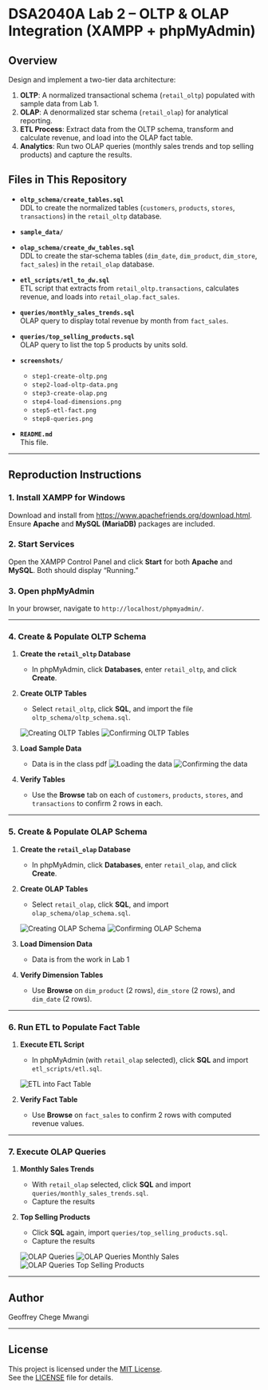 # DSA2040A Lab 2 – OLTP & OLAP Integration (XAMPP + phpMyAdmin)

## Overview
Design and implement a two-tier data architecture:
1. **OLTP**: A normalized transactional schema (`retail_oltp`) populated with sample data from Lab 1.
2. **OLAP**: A denormalized star schema (`retail_olap`) for analytical reporting.
3. **ETL Process**: Extract data from the OLTP schema, transform and calculate revenue, and load into the OLAP fact table.
4. **Analytics**: Run two OLAP queries (monthly sales trends and top selling products) and capture the results.

## Files in This Repository
- **`oltp_schema/create_tables.sql`**  
  DDL to create the normalized tables (`customers`, `products`, `stores`, `transactions`) in the `retail_oltp` database.

- **`sample_data/`**  

- **`olap_schema/create_dw_tables.sql`**  
  DDL to create the star‐schema tables (`dim_date`, `dim_product`, `dim_store`, `fact_sales`) in the `retail_olap` database.

- **`etl_scripts/etl_to_dw.sql`**  
  ETL script that extracts from `retail_oltp.transactions`, calculates revenue, and loads into `retail_olap.fact_sales`.

- **`queries/monthly_sales_trends.sql`**  
  OLAP query to display total revenue by month from `fact_sales`.

- **`queries/top_selling_products.sql`**  
  OLAP query to list the top 5 products by units sold.

- **`screenshots/`**  
  - `step1-create-oltp.png`  
  - `step2-load-oltp-data.png`  
  - `step3-create-olap.png`  
  - `step4-load-dimensions.png`  
  - `step5-etl-fact.png`  
  - `step8-queries.png`  

- **`README.md`**  
  This file.

---

## Reproduction Instructions

### 1. Install XAMPP for Windows
Download and install from https://www.apachefriends.org/download.html. Ensure **Apache** and **MySQL (MariaDB)** packages are included.

### 2. Start Services
Open the XAMPP Control Panel and click **Start** for both **Apache** and **MySQL**. Both should display “Running.”

### 3. Open phpMyAdmin
In your browser, navigate to `http://localhost/phpmyadmin/`.

---

### 4. Create & Populate OLTP Schema

1. **Create the `retail_oltp` Database**  
   - In phpMyAdmin, click **Databases**, enter `retail_oltp`, and click **Create**.

2. **Create OLTP Tables**  
   - Select `retail_oltp`, click **SQL**, and import the file `oltp_schema/oltp_schema.sql`.

   ![Creating OLTP Tables](Screenshots/Screenshot-(136)-Lab-2.1.png)
   ![Confirming OLTP Tables](Screenshots/Screenshot-(137)-Lab-2.2.png)

3. **Load Sample Data**  
   - Data is in the class pdf
   ![Loading the data](Screenshots/Screenshot-(138)-Lab-2.3.png)
   ![Confirming the data](Screenshots/Screenshot-(140)-Lab-2.4.png)

4. **Verify Tables**  
   - Use the **Browse** tab on each of `customers`, `products`, `stores`, and `transactions` to confirm 2 rows in each.

---

### 5. Create & Populate OLAP Schema

1. **Create the `retail_olap` Database**  
   - In phpMyAdmin, click **Databases**, enter `retail_olap`, and click **Create**.

2. **Create OLAP Tables**  
   - Select `retail_olap`, click **SQL**, and import `olap_schema/olap_schema.sql`.

   ![Creating OLAP Schema](Screenshots/Screenshot-(141)-Lab-2.5.png)
   ![Confirming OLAP Schema](Screenshots/Screenshot-(142)-Lab-2.6.png)

3. **Load Dimension Data**  
   - Data is from the work in Lab 1

4. **Verify Dimension Tables**  
   - Use **Browse** on `dim_product` (2 rows), `dim_store` (2 rows), and `dim_date` (2 rows).

---

### 6. Run ETL to Populate Fact Table

1. **Execute ETL Script**  
   - In phpMyAdmin (with `retail_olap` selected), click **SQL** and import `etl_scripts/etl.sql`.

   ![ETL into Fact Table](Screenshots/Screenshot-(145)-Lab-2.8.png)

2. **Verify Fact Table**  
   - Use **Browse** on `fact_sales` to confirm 2 rows with computed revenue values.

---

### 7. Execute OLAP Queries

1. **Monthly Sales Trends**  
   - With `retail_olap` selected, click **SQL** and import `queries/monthly_sales_trends.sql`.  
   - Capture the results

2. **Top Selling Products**  
   - Click **SQL** again, import `queries/top_selling_products.sql`.  
   - Capture the results

   ![OLAP Queries](Screenshots/Screenshot-(146)-Lab-2.9.png)
   ![OLAP Queries Monthly Sales](Screenshots/Screenshot-(146)-Lab-2.9.png)
   ![OLAP Queries Top Selling Products](Screenshots/Screenshot-(146)-Lab-2.9.png)

---

## Author
Geoffrey Chege Mwangi

---

## License
This project is licensed under the [MIT License](LICENSE).  
See the [LICENSE](LICENSE) file for details.
